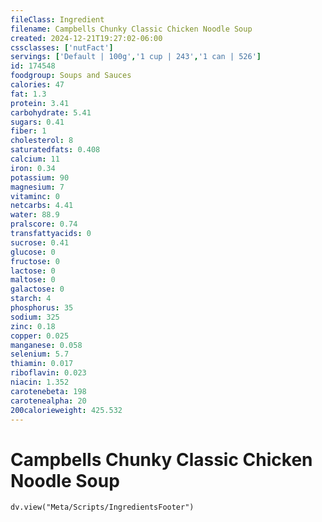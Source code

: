 ```yaml
---
fileClass: Ingredient
filename: Campbells Chunky Classic Chicken Noodle Soup
created: 2024-12-21T19:27:02-06:00
cssclasses: ['nutFact']
servings: ['Default | 100g','1 cup | 243','1 can | 526']
id: 174548
foodgroup: Soups and Sauces
calories: 47
fat: 1.3
protein: 3.41
carbohydrate: 5.41
sugars: 0.41
fiber: 1
cholesterol: 8
saturatedfats: 0.408
calcium: 11
iron: 0.34
potassium: 90
magnesium: 7
vitaminc: 0
netcarbs: 4.41
water: 88.9
pralscore: 0.74
transfattyacids: 0
sucrose: 0.41
glucose: 0
fructose: 0
lactose: 0
maltose: 0
galactose: 0
starch: 4
phosphorus: 35
sodium: 325
zinc: 0.18
copper: 0.025
manganese: 0.058
selenium: 5.7
thiamin: 0.017
riboflavin: 0.023
niacin: 1.352
carotenebeta: 198
carotenealpha: 20
200calorieweight: 425.532
---
```


# Campbells Chunky Classic Chicken Noodle Soup

```dataviewjs
dv.view("Meta/Scripts/IngredientsFooter")
```